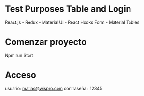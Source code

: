 # Test Purposes Table and Login

React.js - Redux - Material UI - React Hooks Form - Material Tables

# Comenzar proyecto

Npm run Start 


# Acceso

usuario: matias@wispro.com
contraseña : 12345
